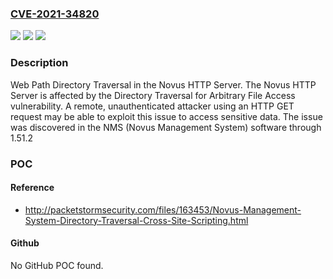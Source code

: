 ### [CVE-2021-34820](https://cve.mitre.org/cgi-bin/cvename.cgi?name=CVE-2021-34820)
![](https://img.shields.io/static/v1?label=Product&message=n%2Fa&color=blue)
![](https://img.shields.io/static/v1?label=Version&message=n%2Fa&color=blue)
![](https://img.shields.io/static/v1?label=Vulnerability&message=n%2Fa&color=brighgreen)

### Description

Web Path Directory Traversal in the Novus HTTP Server. The Novus HTTP Server is affected by the Directory Traversal for Arbitrary File Access vulnerability. A remote, unauthenticated attacker using an HTTP GET request may be able to exploit this issue to access sensitive data. The issue was discovered in the NMS (Novus Management System) software through 1.51.2

### POC

#### Reference
- http://packetstormsecurity.com/files/163453/Novus-Management-System-Directory-Traversal-Cross-Site-Scripting.html

#### Github
No GitHub POC found.

